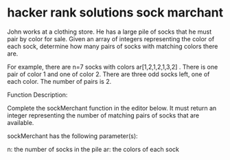 # hacker rank solutions sock marchant

John works at a clothing store. He has a large pile of socks that he must pair by color for sale. Given an array of integers representing the color of each sock, determine how many pairs of socks with matching colors there are.

For example, there are n=7  socks with colors ar[1,2,1,2,1,3,2] . There is one pair of color 1 and one of color 2. There are three odd socks left, one of each color. The number of pairs is 2.

Function Description:

Complete the sockMerchant function in the editor below. It must return an integer representing the number of matching pairs of socks that are available.

sockMerchant has the following parameter(s):

n: the number of socks in the pile
ar: the colors of each sock


